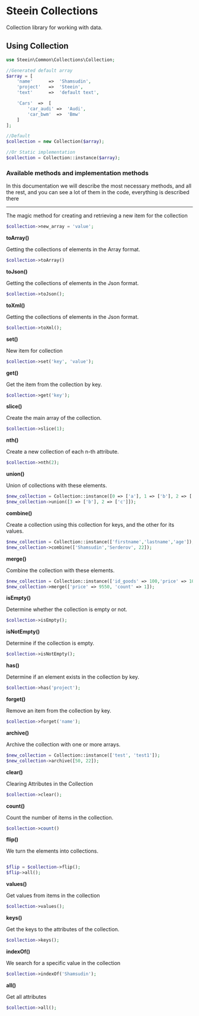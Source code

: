 # Steein Collections
Collection library for working with data.

## Using Collection

```php
use Steein\Common\Collections\Collection;

//Generated default array
$array = [
    'name'      =>  'Shamsudin',
    'project'   =>  'Steein',
    'text'      =>  'default text',

    'Cars'  =>  [
        'car_audi' =>  'Audi',
        'car_bwm'  =>  'Bmw'
    ]
];

//Default
$collection = new Collection($array);

//Or Static implementation
$collection = Collection::instance($array);

```

### Available methods and implementation methods

In this documentation we will describe the most necessary methods, and all the rest, and you can see a lot of them in the code, everything is described there

***

The magic method for creating and retrieving a new item for the collection
```php
$collection->new_array = 'value';
```

**toArray()**

Getting the collections of elements in the Array format.

```php
$collection->toArray()
```

**toJson()**

Getting the collections of elements in the Json format.

```php
$collection->toJson();
```

**toXml()**

Getting the collections of elements in the Json format.

```php
$collection->toXml();
```

**set()**

New item for collection

```php
$collection->set('key', 'value');
```

**get()**

Get the item from the collection by key.

```php
$collection->get('key');
```

**slice()**

Create the main array of the collection.

```php
$collection->slice(1);
```
**nth()**

Create a new collection of each n-th attribute.

```php
$collection->nth(2);
```

**union()**

Union of collections with these elements.

```php
$new_collection = Collection::instance([0 => ['a'], 1 => ['b'], 2 => ['c']]);
$new_collection->union([3 => ['b'], 2 => ['c']]);
```

**combine()**

Create a collection using this collection for keys, and the other for its values.

```php
$new_collection = Collection::instance(['firstname','lastname','age']);
$new_collection->combine(['Shamsudin','Serderov', 22]);
```

**merge()**

Combine the collection with these elements.

```php
$new_collection = Collection::instance(['id_goods' => 100,'price' => 10000, 'instock' => 0]);
$new_collection->merge(['price' => 9550, 'count' => 1]);
```

**isEmpty()**

Determine whether the collection is empty or not.

```php
$collection->isEmpty();
```

**isNotEmpty()**

Determine if the collection is empty.

```php
$collection->isNotEmpty();
```

**has()**

Determine if an element exists in the collection by key.

```php
$collection->has('project');
```

**forget()**

Remove an item from the collection by key.

```php
$collection->forget('name');
```

**archive()**

Archive the collection with one or more arrays.

```php
$new_collection = Collection::instance(['test', 'test1']);
$new_collection->archive([50, 22]);
```

**clear()**

Clearing Attributes in the Collection

```php
$collection->clear();
```

**count()**

Count the number of items in the collection.

```php
$collection->count()
```

**flip()**

We turn the elements into collections.

```php

$flip = $collection->flip();
$flip->all();
```

**values()**

Get values from items in the collection

```php
$collection->values();
```

**keys()**

Get the keys to the attributes of the collection.

```php
$collection->keys();
```

**indexOf()**

We search for a specific value in the collection

```php
$collection->indexOf('Shamsudin');
```

**all()**

Get all attributes

```php
$collection->all();
```
